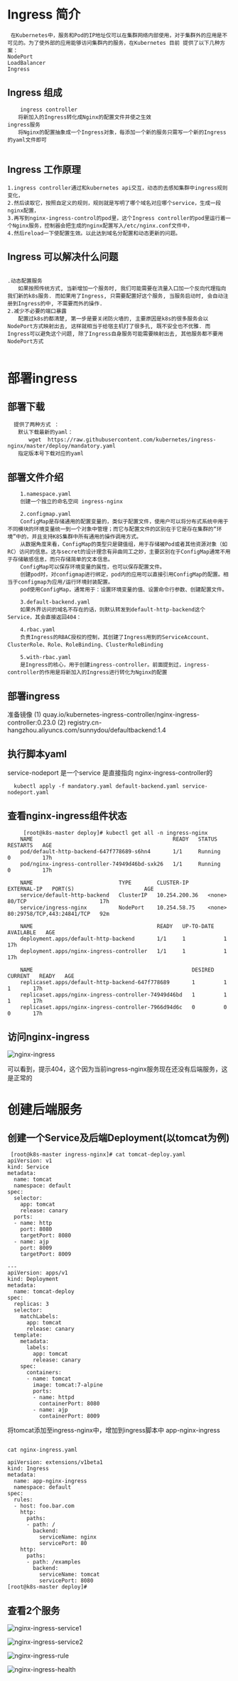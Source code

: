 
# Ingress 简介

```
 在Kubernetes中，服务和Pod的IP地址仅可以在集群网络内部使用，对于集群外的应用是不可见的。为了使外部的应用能够访问集群内的服务，在Kubernetes 目前 提供了以下几种方案：
NodePort
LoadBalancer
Ingress

```

## Ingress 组成
```
    ingress controller
　　将新加入的Ingress转化成Nginx的配置文件并使之生效
ingress服务
　　将Nginx的配置抽象成一个Ingress对象，每添加一个新的服务只需写一个新的Ingress的yaml文件即可
  
```

## Ingress 工作原理
```
1.ingress controller通过和kubernetes api交互，动态的去感知集群中ingress规则变化，
2.然后读取它，按照自定义的规则，规则就是写明了哪个域名对应哪个service，生成一段nginx配置，
3.再写到nginx-ingress-control的pod里，这个Ingress controller的pod里运行着一个Nginx服务，控制器会把生成的nginx配置写入/etc/nginx.conf文件中，
4.然后reload一下使配置生效。以此达到域名分配置和动态更新的问题。

```

## Ingress 可以解决什么问题

```

.动态配置服务
　　如果按照传统方式, 当新增加一个服务时, 我们可能需要在流量入口加一个反向代理指向我们新的k8s服务. 而如果用了Ingress, 只需要配置好这个服务, 当服务启动时, 会自动注册到Ingress的中, 不需要而外的操作.
2.减少不必要的端口暴露
　　配置过k8s的都清楚, 第一步是要关闭防火墙的, 主要原因是k8s的很多服务会以NodePort方式映射出去, 这样就相当于给宿主机打了很多孔, 既不安全也不优雅. 而Ingress可以避免这个问题, 除了Ingress自身服务可能需要映射出去, 其他服务都不要用NodePort方式
  
```

# 部署ingress

## 部署下载

```
  提供了两种方式 ：
　　默认下载最新的yaml：
　　　　wget  https://raw.githubusercontent.com/kubernetes/ingress-nginx/master/deploy/mandatory.yaml
　　指定版本号下载对应的yaml   
```

## 部署文件介绍

```
    1.namespace.yaml 
    创建一个独立的命名空间 ingress-nginx

    2.configmap.yaml 
    ConfigMap是存储通用的配置变量的，类似于配置文件，使用户可以将分布式系统中用于不同模块的环境变量统一到一个对象中管理；而它与配置文件的区别在于它是存在集群的“环境”中的，并且支持K8S集群中所有通用的操作调用方式。
    从数据角度来看，ConfigMap的类型只是键值组，用于存储被Pod或者其他资源对象（如RC）访问的信息。这与secret的设计理念有异曲同工之妙，主要区别在于ConfigMap通常不用于存储敏感信息，而只存储简单的文本信息。
    ConfigMap可以保存环境变量的属性，也可以保存配置文件。
    创建pod时，对configmap进行绑定，pod内的应用可以直接引用ConfigMap的配置。相当于configmap为应用/运行环境封装配置。
    pod使用ConfigMap，通常用于：设置环境变量的值、设置命令行参数、创建配置文件。

    3.default-backend.yaml 
    如果外界访问的域名不存在的话，则默认转发到default-http-backend这个Service，其会直接返回404：

    4.rbac.yaml 
    负责Ingress的RBAC授权的控制，其创建了Ingress用到的ServiceAccount、ClusterRole、Role、RoleBinding、ClusterRoleBinding

    5.with-rbac.yaml 
    是Ingress的核心，用于创建ingress-controller。前面提到过，ingress-controller的作用是将新加入的Ingress进行转化为Nginx的配置

```

## 部署ingress

准备镜像
(1) quay.io/kubernetes-ingress-controller/nginx-ingress-controller:0.23.0
(2) registry.cn-hangzhou.aliyuncs.com/sunnydou/defaultbackend:1.4


## 执行脚本yaml

service-nodeport 是一个service 是直接指向 nginx-ingress-controller的

```
  kubectl apply -f mandatory.yaml default-backend.yaml service-nodeport.yaml
```

## 查看nginx-ingress组件状态

```
     [root@k8s-master deploy]# kubectl get all -n ingress-nginx
    NAME                                            READY   STATUS    RESTARTS   AGE
    pod/default-http-backend-647f778689-s6hn4       1/1     Running   0          17h
    pod/nginx-ingress-controller-74949d46bd-sxk26   1/1     Running   0          17h

    NAME                           TYPE        CLUSTER-IP      EXTERNAL-IP   PORT(S)                      AGE
    service/default-http-backend   ClusterIP   10.254.200.36   <none>        80/TCP                       17h
    service/ingress-nginx          NodePort    10.254.58.75    <none>        80:29758/TCP,443:24841/TCP   92m

    NAME                                       READY   UP-TO-DATE   AVAILABLE   AGE
    deployment.apps/default-http-backend       1/1     1            1           17h
    deployment.apps/nginx-ingress-controller   1/1     1            1           17h

    NAME                                                  DESIRED   CURRENT   READY   AGE
    replicaset.apps/default-http-backend-647f778689       1         1         1       17h
    replicaset.apps/nginx-ingress-controller-74949d46bd   1         1         1       17h
    replicaset.apps/nginx-ingress-controller-7966d94d6c   0         0         0       17h
```

## 访问nginx-ingress

![nginx-ingress](./images/nginx-ingress.png)

可以看到，提示404，这个因为当前ingress-nginx服务现在还没有后端服务，这是正常的



# 创建后端服务

## 创建一个Service及后端Deployment(以tomcat为例)

```
 [root@k8s-master ingress-nginx]# cat tomcat-deploy.yaml 
apiVersion: v1
kind: Service
metadata:
  name: tomcat
  namespace: default
spec:
  selector:
    app: tomcat
    release: canary
  ports:
  - name: http
    port: 8080
    targetPort: 8080
  - name: ajp
    port: 8009
    targetPort: 8009

---
apiVersion: apps/v1
kind: Deployment
metadata: 
  name: tomcat-deploy
spec:
  replicas: 3
  selector: 
    matchLabels:
      app: tomcat
      release: canary
  template:
    metadata:
      labels:
        app: tomcat
        release: canary
    spec:
      containers:
      - name: tomcat
        image: tomcat:7-alpine
        ports:
        - name: httpd
          containerPort: 8080
        - name: ajp
          containerPort: 8009 
```

将tomcat添加至ingress-nginx中，增加到ingress脚本中
app-nginx-ingress
```

cat nginx-ingress.yaml

apiVersion: extensions/v1beta1
kind: Ingress
metadata:
  name: app-nginx-ingress
  namespace: default
spec:
  rules:
  - host: foo.bar.com
    http:
      paths:
      - path: /
        backend:
          serviceName: nginx
          servicePort: 80
    http:
      paths:
      - path: /examples
        backend:
          serviceName: tomcat
          servicePort: 8080
[root@k8s-master deploy]# 

```

## 查看2个服务

![nginx-ingress-service1](./images/nginx-ingress-service1.png)

![nginx-ingress-service2](./images/nginx-ingress-service2.png)


![nginx-ingress-rule](./images/nginx-ingress-rule.png)

![nginx-ingress-health](./images/nginx-ingress-health.png)





